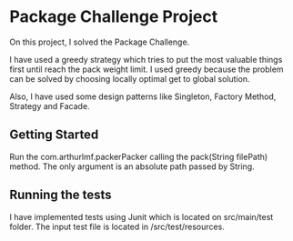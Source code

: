 # Package Challenge Project 

On this project, I solved the Package Challenge.

I have used a greedy strategy which tries to put the most valuable things first until reach the pack weight limit.
I used greedy because the problem can be solved by choosing locally optimal get to global solution.

Also, I have used some design patterns like Singleton, Factory Method, Strategy and Facade.
  
## Getting Started

Run the com.arthurlmf.packerPacker calling the pack(String filePath) method. The only argument is an absolute path passed by String. 

## Running the tests

I have implemented tests using Junit which is located on src/main/test folder.
The input test file is located in /src/test/resources.
